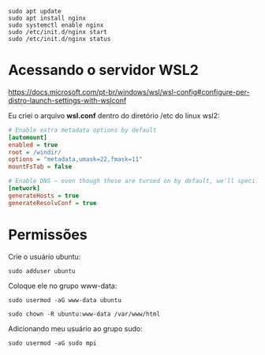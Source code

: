 
```
sudo apt update
sudo apt install nginx
sudo systemctl enable nginx
sudo /etc/init.d/nginx start
sudo /etc/init.d/nginx status
```


# Acessando o servidor WSL2

https://docs.microsoft.com/pt-br/windows/wsl/wsl-config#configure-per-distro-launch-settings-with-wslconf

Eu criei o arquivo **wsl.conf** dentro do diretório /etc do linux wsl2:

```ini
# Enable extra metadata options by default
[automount]
enabled = true
root = /windir/
options = "metadata,umask=22,fmask=11"
mountFsTab = false

# Enable DNS – even though these are turned on by default, we'll specify here just to be explicit.
[network]
generateHosts = true
generateResolvConf = true
```

# Permissões

Crie o usuário ubuntu:

```
sudo adduser ubuntu
```

Coloque ele no grupo www-data:

```
sudo usermod -aG www-data ubuntu
```

```
sudo chown -R ubuntu:www-data /var/www/html
```


Adicionando meu usuário ao grupo sudo:

```
sudo usermod -aG sudo mpi
```